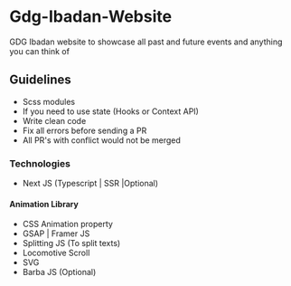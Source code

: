 # Gdg-Ibadan-Website

GDG Ibadan website to showcase all past and future events and anything you can think of

## Guidelines

- Scss modules
- If you need to use state (Hooks or Context API)
- Write clean code
- Fix all errors before sending a PR
- All PR's with conflict would not be merged

### Technologies

- Next JS (Typescript | SSR |Optional)

#### Animation Library

- CSS Animation property
- GSAP | Framer JS
- Splitting JS (To split texts)
- Locomotive Scroll
- SVG
- Barba JS (Optional)
